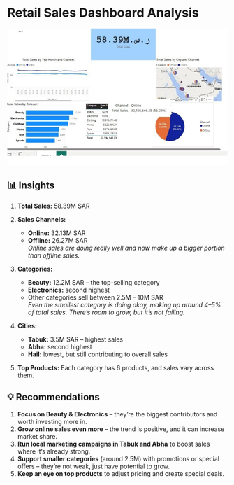 # Retail Sales Dashboard Analysis
![Dashboard Preview](Dashboard-screenshot.JPG)
## 📊 Insights

1. **Total Sales:** 58.39M SAR

2. **Sales Channels:**
   - **Online:** 32.13M SAR
   - **Offline:** 26.27M SAR  
     _Online sales are doing really well and now make up a bigger portion than offline sales._

3. **Categories:**
   - **Beauty:** 12.2M SAR – the top-selling category
   - **Electronics:** second highest
   - Other categories sell between 2.5M – 10M SAR  
     _Even the smallest category is doing okay, making up around 4–5% of total sales. There’s room to grow, but it’s not failing._

4. **Cities:**
   - **Tabuk:** 3.5M SAR – highest sales
   - **Abha:** second highest
   - **Hail:** lowest, but still contributing to overall sales

5. **Top Products:** Each category has 6 products, and sales vary across them.

## 💡 Recommendations

1. **Focus on Beauty & Electronics** – they’re the biggest contributors and worth investing more in.
2. **Grow online sales even more** – the trend is positive, and it can increase market share.
3. **Run local marketing campaigns in Tabuk and Abha** to boost sales where it’s already strong.
4. **Support smaller categories** (around 2.5M) with promotions or special offers – they’re not weak, just have potential to grow.
5. **Keep an eye on top products** to adjust pricing and create special deals.

